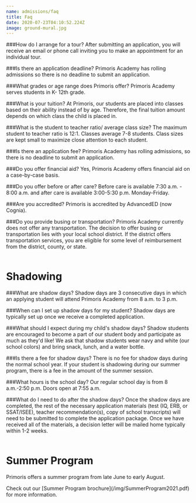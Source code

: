 ```yaml
---
name: admissions/faq
title: Faq
date: 2020-07-23T04:10:52.224Z
image: ground-mural.jpg
---
```

\###How do I arrange for a tour?
After submitting an application, you will receive an email or phone call inviting you to make an appointment for an individual tour.

\###Is there an application deadline?
Primoris Academy has rolling admissions so there is no deadline to submit an application.

\###What grades or age range does Primoris offer?
Primoris Academy serves students in K- 12th grade.

\###What is your tuition?
At Primoris, our students are placed into classes based on their ability instead of by age. Therefore, the final tuition amount depends on which class the child is placed in. 

\###What is the student to teacher ratio/ average class size?
The maximum student to teacher ratio is 12:1. Classes average 7-8 students. Class sizes are kept small to maximize close attention to each student.

\###Is there an application fee?
Primoris Academy has rolling admissions, so there is no deadline to submit an application.

\###Do you offer financial aid?
Yes, Primoris Academy offers financial aid on a case-by-case basis.

\###Do you offer before or after care?
Before care is available 7:30 a.m. - 8:00 a.m. and after care is available 3:00-5:30 p.m. Monday-Friday.

\###Are you accredited?
Primoris is accredited by AdvancedED (now Cognia).

\###Do you provide busing or transportation?
Primoris Academy currently does not offer any transportation. The decision to offer busing or transportation lies with your local school district. If the district offers transportation services, you are eligible for some level of reimbursement from the district, county, or state.

<h1 style="margin-top:2em">Shadowing</h1>

\###What are shadow days?
Shadow days are 3 consecutive days in which an applying student will attend Primoris Academy from 8 a.m. to 3 p.m.

\###When can I set up shadow days for my student?
Shadow days are typically set up once we receive a completed application. 

\###What should I expect during my child's shadow days?
Shadow students are encouraged to become a part of our student body and participate as much as they'd like! We ask that shadow students wear navy and white (our school colors) and bring snack, lunch, and a water bottle.

\###Is there a fee for shadow days?
There is no fee for shadow days during the normal school year. If your student is shadowing during our summer program, there is a fee in the amount of the summer session.

\###What hours is the school day?
Our regular school day is from 8 a.m.-2:50 p.m. Doors open at 7:55 a.m.

\###What do I need to do after the shadow days?
Once the shadow days are completed, the rest of the necessary application materials (test (IQ, ERB, or SSAT/ISEE), teacher recommendation(s), copy of school transcripts) will need to be submitted to complete the application package. Once we have received all of the materials, a decision letter will be mailed home typically within 1-2 weeks.

<h1 style="margin-top:2em">Summer Program</h1>
Primoris offers a summer program from late June to early August. <!--StartFragment-->

Check out our \[Summer Program brochure](/img/​SummerProgram2021.pdf) for more information.

<!--EndFragment-->